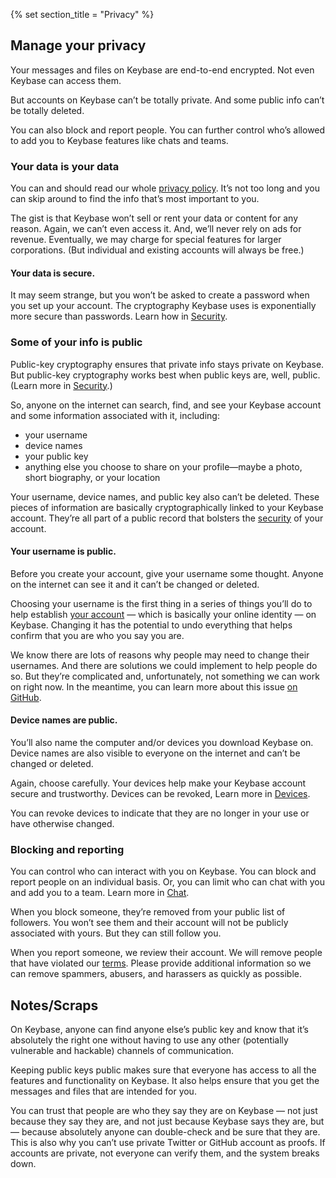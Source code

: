 {% set section_title = "Privacy" %}

## Manage your privacy  
Your messages and files on Keybase are end-to-end encrypted. Not even Keybase can access them.  

But accounts on Keybase can’t be totally private. And some public info can’t be totally deleted. 

You can also block and report people. You can further control who’s allowed to add you to Keybase features like chats and teams.

### Your data is your data 
You can and should read our whole [privacy policy](https://keybase.io/docs/privacypolicy). It’s not too long and you can skip around to find the info that’s most important to you. 

The gist is that Keybase won’t sell or rent your data or content for any reason. Again, we can’t even access it. And, we’ll never rely on ads for revenue. Eventually, we may charge for special features for larger corporations. (But individual and existing accounts will always be free.)
 
#### Your data is secure.
It may seem strange, but you won’t be asked to create a password when you set up your account. The cryptography Keybase uses is exponentially more secure than passwords. Learn how in [Security](/getting-started/security).

### Some of your info is public 
Public-key cryptography ensures that private info stays private on Keybase. But public-key cryptography works best when public keys are, well, public. (Learn more in [Security](getting-started/security).)

So, anyone on the internet can search, find, and see your Keybase account and some information associated with it, including:
* your username 
* device names 
* your public key
* anything else you choose to share on your profile—maybe a photo, short biography, or your location 

Your username, device names, and public key also can’t be deleted. These pieces of information are basically cryptographically linked to your Keybase account. They’re all part of a public record that bolsters the [security](getting-started/security) of your account. 

#### Your username is public. 
Before you create your account, give your username some thought. Anyone on the internet can see it and it can’t be changed or deleted.

Choosing your username is the first thing in a series of things you’ll do to help establish [your account](/your-account) — which is basically your online identity — on Keybase. Changing it has the potential to undo everything that helps confirm that you are who you say you are. 

We know there are lots of reasons why people may need to change their usernames. And there are solutions we could implement to help people do so. But they’re complicated and, unfortunately, not something we can work on right now. In the meantime, you can learn more about this issue [on GitHub](https://github.com/keybase/keybase-issues/issues/2842#issuecomment-283706335).

#### Device names are public.
You’ll also name the computer and/or devices you download Keybase on. Device names are also visible to everyone on the internet and can’t be changed or deleted.

Again, choose carefully. Your devices help make your Keybase account secure and trustworthy. Devices can be revoked, Learn more in [Devices](/account/devices).

You can revoke devices to indicate that they are no longer in your use or have otherwise changed. 

### Blocking and reporting
You can control who can interact with you on Keybase. You can block and report people on an individual basis. Or, you can limit who can chat with you and add you to a team. Learn more in [Chat](chat/blocking).

When you block someone, they’re removed from your public list of followers. You won’t see them and their account will not be publicly associated with yours. But they can still follow you. 

When you report someone, we review their account. We will remove people that have violated our [terms](https://keybase.io/docs/terms). Please provide additional information so we can remove spammers, abusers, and harassers as quickly as possible.

## Notes/Scraps
On Keybase, anyone can find anyone else’s public key and know that it’s absolutely the right one without having to use any other (potentially vulnerable and hackable) channels of communication.

Keeping public keys public makes sure that everyone has access to all the features and functionality on Keybase. It also helps ensure that you get the messages and files that are intended for you.

You can trust that people are who they say they are on Keybase — not just because they say they are, and not just because Keybase says they are, but — because absolutely anyone can double-check and be sure that they are. This is also why you can’t use private Twitter or GitHub account as proofs. If accounts are private, not everyone can verify them, and the system breaks down.


